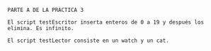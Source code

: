 
	PARTE A DE LA PRÁCTICA 3

	El script testEscritor inserta enteros de 0 a 19 y después los elimina. Es infinito.

	El script testLector consiste en un watch y un cat.
